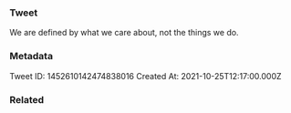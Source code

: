 ### Tweet
We are defined by what we care about, not the things we do.

### Metadata
Tweet ID: 1452610142474838016
Created At: 2021-10-25T12:17:00.000Z

### Related

